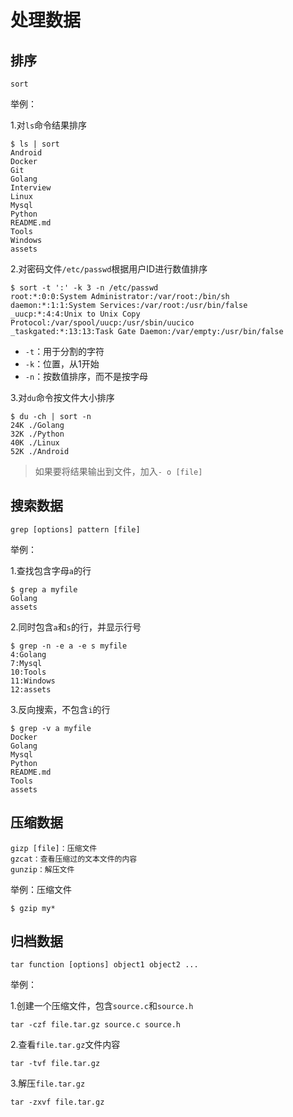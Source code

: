 # 处理数据

## 排序

    sort

举例：

1.对`ls`命令结果排序

```
$ ls | sort
Android
Docker
Git
Golang
Interview
Linux
Mysql
Python
README.md
Tools
Windows
assets
```

2.对密码文件`/etc/passwd`根据用户ID进行数值排序

```
$ sort -t ':' -k 3 -n /etc/passwd 
root:*:0:0:System Administrator:/var/root:/bin/sh
daemon:*:1:1:System Services:/var/root:/usr/bin/false
_uucp:*:4:4:Unix to Unix Copy Protocol:/var/spool/uucp:/usr/sbin/uucico
_taskgated:*:13:13:Task Gate Daemon:/var/empty:/usr/bin/false
```

- `-t`：用于分割的字符
- `-k`：位置，从1开始
- `-n`：按数值排序，而不是按字母

3.对`du`命令按文件大小排序

```
$ du -ch | sort -n
24K	./Golang
32K	./Python
40K	./Linux
52K	./Android
```

> 如果要将结果输出到文件，加入`- o [file]`

## 搜索数据

    grep [options] pattern [file]

举例：

1.查找包含字母`a`的行

```
$ grep a myfile
Golang
assets
```

2.同时包含`a`和`s`的行，并显示行号

```
$ grep -n -e a -e s myfile  
4:Golang
7:Mysql
10:Tools
11:Windows
12:assets
```

3.反向搜索，不包含`i`的行

```
$ grep -v a myfile
Docker
Golang
Mysql
Python
README.md
Tools
assets
```

## 压缩数据

    gizp [file]：压缩文件
    gzcat：查看压缩过的文本文件的内容
    gunzip：解压文件

举例：压缩文件

    $ gzip my*

## 归档数据

    tar function [options] object1 object2 ...

举例：

1.创建一个压缩文件，包含`source.c`和`source.h`

    tar -czf file.tar.gz source.c source.h

2.查看`file.tar.gz`文件内容

    tar -tvf file.tar.gz

3.解压`file.tar.gz`

    tar -zxvf file.tar.gz